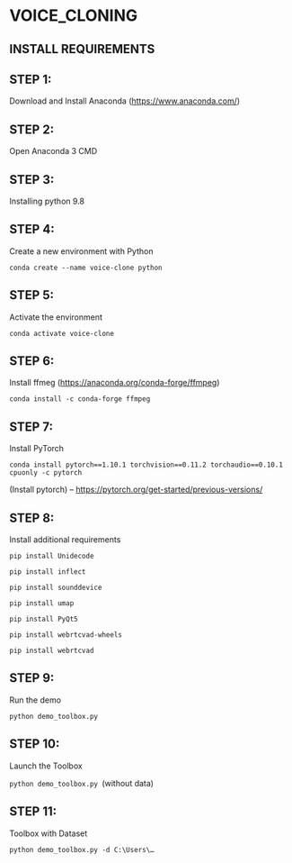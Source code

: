 # VOICE_CLONING
## INSTALL REQUIREMENTS

## STEP 1:

Download and Install Anaconda (https://www.anaconda.com/)

## STEP 2:
Open Anaconda 3 CMD

## STEP 3:

Installing python 9.8

## STEP 4:

Create a new environment with Python 

`conda create --name voice-clone python
`
## STEP 5:

Activate the environment

`conda activate voice-clone`

## STEP 6: 
Install ffmeg (https://anaconda.org/conda-forge/ffmpeg)

`conda install -c conda-forge ffmpeg
`
## STEP 7:
Install PyTorch

 `conda install pytorch==1.10.1 torchvision==0.11.2 torchaudio==0.10.1 cpuonly -c pytorch` 

 (Install pytorch) – https://pytorch.org/get-started/previous-versions/

## STEP 8:
Install additional requirements

`pip install Unidecode`

`pip install inflect`

`pip install sounddevice`

`pip install umap`

`pip install PyQt5`

`pip install webrtcvad-wheels`

`pip install webrtcvad`


## STEP 9:
Run the demo

`python demo_toolbox.py`

## STEP 10:
Launch the Toolbox

`python demo_toolbox.py `(without data)

## STEP 11:
Toolbox with Dataset

`python demo_toolbox.py -d C:\Users\…
`
